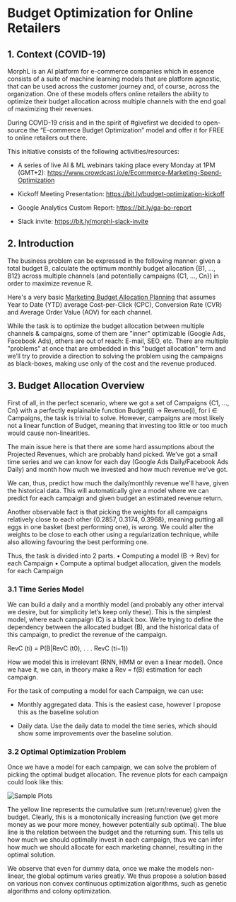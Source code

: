 # Budget Optimization for Online Retailers

## 1. Context (COVID-19)
MorphL is an AI platform for e-commerce companies which in essence consists of a suite of machine learning models that are platform agnostic, that can be used across the customer journey and, of course, across the organization. One of these models offers online retailers the ability to optimize their budget allocation across multiple channels with the end goal of maximizing their revenues. 

During COVID-19 crisis and in the spirit of #givefirst we decided to open-source the “E-commerce Budget Optimization” model and offer it for FREE to online retailers out there.

This initiative consists of the following activities/resources:

* A series of live AI & ML webinars taking place every Monday at 1PM (GMT+2): https://www.crowdcast.io/e/Ecommerce-Marketing-Spend-Optimization

* Kickoff Meeting Presentation: https://bit.ly/budget-optimization-kickoff

* Google Analytics Custom Report: https://bit.ly/ga-bo-report

* Slack invite: https://bit.ly/morphl-slack-invite


## 2. Introduction 

The business problem can be expressed in the following manner: given a total budget B, calculate the optimum monthly budget  allocation {B1, ..., B12} across multiple channels (and potentially campaigns {C1, ..., Cn}) in order to maximize revenue R.

Here's a very basic [Marketing Budget Allocation Planning](https://bit.ly/marketing-budget-allocation) that assumes Year to Date (YTD) average Cost-per-Click (CPC), Conversion Rate (CVR) and Average Order Value (AOV) for each channel.

While the task is to optimize the budget allocation between multiple channels & campaigns, some of them are "inner" optimizable (Google Ads, Facebook Ads), others are out of reach: E-mail, SEO, etc. There are multiple "problems" at once that are embedded in this "budget allocation" term and we’ll try to provide a direction to solving the problem using the campaigns as black-boxes, making use only of the cost and the revenue produced.

## 3. Budget Allocation Overview

First of all, in the perfect scenario, where we got a set of Campaigns {C1, ..., Cn} with a perfectly
explainable function Budget(i) → Revenue(i), for i ∈ Campaigns, the task is trivial to solve. However, campaigns are most likely not a linear function of Budget, meaning that investing too
little or too much would cause non-linearities.

The main issue here is that there are some hard assumptions about the Projected Revenues,
which are probably hand picked. We’ve got a small time series and we can know for
each day (Google Ads Daily/Facebook Ads Daily) and month how much we invested and how much revenue we've got. 

We can, thus, predict how much the daily/monthly revenue we'll have, given the historical data. This will automatically give a model where we can predict for each campaign and given budget an estimated revenue return.

Another observable fact is that picking the weights for all campaigns relatively close to each
other {0.2857, 0.3174, 0.3968}, meaning putting all eggs
in one basket (best performing one), is wrong. We could alter the weights to be close to each other
using a regularization technique, while also allowing favouring the best performing one.

Thus, the task is divided into 2 parts.
• Computing a model (B → Rev) for each Campaign
• Compute a optimal budget allocation, given the models for each Campaign

### 3.1 Time Series Model
We can build a daily and a monthly model (and probably any other interval we desire, but for
simplicity let’s keep only these). This is the simplest model, where each campaign (C) is a black box. We’re trying to define the dependency between the allocated budget (B), and the historical data of this campaign, to predict
the revenue of the campaign.

RevC (ti) = P(B|RevC (t0), . . . RevC (ti−1))

How we model this is irrelevant (RNN, HMM or even a linear model). Once we have it, we can, in
theory make a Rev = f(B) estimation for each campaign.

For the task of computing a model for each Campaign, we can use:

* Monthly aggregated data. This is the easiest case, however I propose this as the baseline
solution

* Daily data. Use the daily data to model the time series, which should show some improvements
over the baseline solution. 

### 3.2 Optimal Optimization Problem
Once we have a model for each campaign, we can solve the problem of picking the optimal budget allocation. The revenue plots for each campaign could look like this:

![Sample Plots](https://raw.githubusercontent.com/Morphl-AI/Ecommerce-Marketing-Spend-Optimization/master/Images/sample-plots.png)

The yellow line represents the cumulative sum (return/revenue) given the budget. Clearly, this is a monotonically increasing
function (we get more money as we pour more money, however potentially sub optimal). The blue
line is the relation between the budget and the returning sum. This tells us how much
we should optimally invest in each campaign, thus we can infer how much we should allocate
for each marketing channel, resulting in the optimal solution.

We observe that even for dummy data, once we make the models non-linear, the global optimum
varies greatly. We thus propose a solution based on various non convex continuous
optimization algorithms, such as genetic algorithms and colony optimization.

